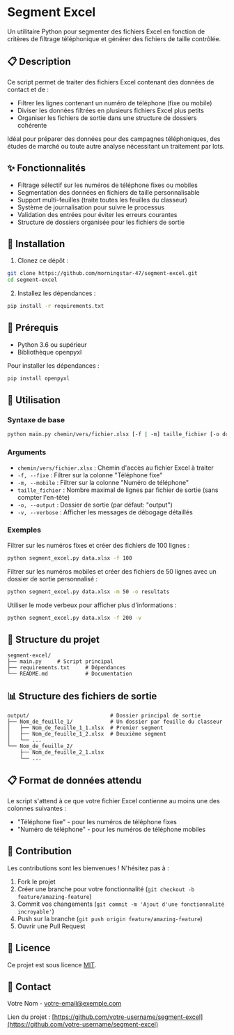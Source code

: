 # Segment Excel

Un utilitaire Python pour segmenter des fichiers Excel en fonction de critères de filtrage téléphonique et générer des fichiers de taille contrôlée.

## 📋 Description

Ce script permet de traiter des fichiers Excel contenant des données de contact et de :
- Filtrer les lignes contenant un numéro de téléphone (fixe ou mobile)
- Diviser les données filtrées en plusieurs fichiers Excel plus petits
- Organiser les fichiers de sortie dans une structure de dossiers cohérente

Idéal pour préparer des données pour des campagnes téléphoniques, des études de marché ou toute autre analyse nécessitant un traitement par lots.

## ✨ Fonctionnalités

- Filtrage sélectif sur les numéros de téléphone fixes ou mobiles
- Segmentation des données en fichiers de taille personnalisable
- Support multi-feuilles (traite toutes les feuilles du classeur)
- Système de journalisation pour suivre le processus
- Validation des entrées pour éviter les erreurs courantes
- Structure de dossiers organisée pour les fichiers de sortie

## 🚀 Installation

1. Clonez ce dépôt :
```bash
git clone https://github.com/morningstar-47/segment-excel.git
cd segment-excel
```

2. Installez les dépendances :
```bash
pip install -r requirements.txt
```

## 📝 Prérequis

- Python 3.6 ou supérieur
- Bibliothèque openpyxl

Pour installer les dépendances :
```bash
pip install openpyxl
```

## 🔧 Utilisation

### Syntaxe de base

```bash
python main.py chemin/vers/fichier.xlsx [-f | -m] taille_fichier [-o dossier_sortie] [-v]
```

### Arguments

- `chemin/vers/fichier.xlsx` : Chemin d'accès au fichier Excel à traiter
- `-f, --fixe` : Filtrer sur la colonne "Téléphone fixe"
- `-m, --mobile` : Filtrer sur la colonne "Numéro de téléphone"
- `taille_fichier` : Nombre maximal de lignes par fichier de sortie (sans compter l'en-tête)
- `-o, --output` : Dossier de sortie (par défaut: "output")
- `-v, --verbose` : Afficher les messages de débogage détaillés

### Exemples

Filtrer sur les numéros fixes et créer des fichiers de 100 lignes :
```bash
python segment_excel.py data.xlsx -f 100
```

Filtrer sur les numéros mobiles et créer des fichiers de 50 lignes avec un dossier de sortie personnalisé :
```bash
python segment_excel.py data.xlsx -m 50 -o resultats
```

Utiliser le mode verbeux pour afficher plus d'informations :
```bash
python segment_excel.py data.xlsx -f 200 -v
```

## 📁 Structure du projet

```
segment-excel/
├── main.py     # Script principal
├── requirements.txt     # Dépendances
└── README.md            # Documentation
```

## 📊 Structure des fichiers de sortie

```
output/                          # Dossier principal de sortie
├── Nom_de_feuille_1/            # Un dossier par feuille du classeur
│   ├── Nom_de_feuille_1_1.xlsx  # Premier segment
│   ├── Nom_de_feuille_1_2.xlsx  # Deuxième segment
│   └── ...
└── Nom_de_feuille_2/
    ├── Nom_de_feuille_2_1.xlsx
    └── ...
```

## 📋 Format de données attendu

Le script s'attend à ce que votre fichier Excel contienne au moins une des colonnes suivantes :
- "Téléphone fixe" - pour les numéros de téléphone fixes
- "Numéro de téléphone" - pour les numéros de téléphone mobiles

## 🤝 Contribution

Les contributions sont les bienvenues ! N'hésitez pas à :
1. Fork le projet
2. Créer une branche pour votre fonctionnalité (`git checkout -b feature/amazing-feature`)
3. Commit vos changements (`git commit -m 'Ajout d'une fonctionnalité incroyable'`)
4. Push sur la branche (`git push origin feature/amazing-feature`)
5. Ouvrir une Pull Request

## 📄 Licence

Ce projet est sous licence [MIT](LICENSE).

## 📧 Contact

Votre Nom - [votre-email@exemple.com](mailto:votre-email@exemple.com)

Lien du projet : [https://github.com/votre-username/segment-excel](https://github.com/votre-username/segment-excel)